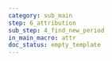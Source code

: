 ```yaml
---
category: sub_main
step: 6_attribution
sub_step: 4_find_new_period
in_main_macro: attr
doc_status: empty_template
---
```

